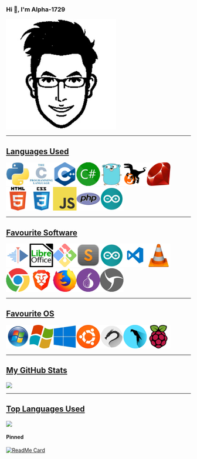 ### Hi 👋, I'm Alpha-1729

<!-- My profile pic -->
<img src="https://github.com/Alpha-1729/Alpha-1729/blob/master/images/profile.jpg" width="300px" height="300px">
<hr>

<!-- Languages -->

## <u>Languages Used</u>

<img src="https://github.com/Alpha-1729/Alpha-1729/blob/master/images/python.jpg" height="64px" width="64px"><img src="https://github.com/Alpha-1729/Alpha-1729/blob/master/images/c.jpg" height="64px" width="64px"><img src="https://github.com/Alpha-1729/Alpha-1729/blob/master/images/cpp.jpg" height="64px" width="64px"><img src="https://github.com/Alpha-1729/Alpha-1729/blob/master/images/csharp.jpg" height="64px" width="64px"><img src="https://github.com/Alpha-1729/Alpha-1729/blob/master/images/go.jpg" height="64px" width="64px"><img src="https://github.com/Alpha-1729/Alpha-1729/blob/master/images/perl.jpg" height="64px" width="64px"><img src="https://github.com/Alpha-1729/Alpha-1729/blob/master/images/ruby.jpg" height="64px" width="64px"><img src="https://github.com/Alpha-1729/Alpha-1729/blob/master/images/html.jpg" height="64px" width="64px"><img src="https://github.com/Alpha-1729/Alpha-1729/blob/master/images/css.jpg" height="64px" width="64px"><img src="https://github.com/Alpha-1729/Alpha-1729/blob/master/images/javascript.jpg" height="64px" width="64px"><img src="https://github.com/Alpha-1729/Alpha-1729/blob/master/images/php.jpg" height="64px" width="64px"><img src="https://github.com/Alpha-1729/Alpha-1729/blob/master/images/arduino.jpg" height="64px" width="64px">

<hr>

<!-- Software -->

## <u>Favourite Software</u>

<img src="https://github.com/Alpha-1729/Alpha-1729/blob/master/images/kdenlive.jpg" height="64px" width="64px"><img src="https://github.com/Alpha-1729/Alpha-1729/blob/master/images/libreoffice.jpg" height="64px" width="64px"><img src="https://github.com/Alpha-1729/Alpha-1729/blob/master/images/github.jpg" height="64px" width="64px"><img src="https://github.com/Alpha-1729/Alpha-1729/blob/master/images/sublime.jpg" height="64px" width="64px"><img src="https://github.com/Alpha-1729/Alpha-1729/blob/master/images/arduino.jpg" height="64px" width="64px"><img src="https://github.com/Alpha-1729/Alpha-1729/blob/master/images/vscode.jpg" height="64px" width="64px"><img src="https://github.com/Alpha-1729/Alpha-1729/blob/master/images/vlc.jpg" height="64px" width="64px"><img src="https://github.com/Alpha-1729/Alpha-1729/blob/master/images/chrome.jpg" height="64px" width="64px"><img src="https://github.com/Alpha-1729/Alpha-1729/blob/master/images/brave.jpg" height="64px" width="64px"><img src="https://github.com/Alpha-1729/Alpha-1729/blob/master/images/mozilla.jpg" height="64px" width="64px"><img src="https://github.com/Alpha-1729/Alpha-1729/blob/master/images/tor.jpg" height="64px" width="64px"><img src="https://github.com/Alpha-1729/Alpha-1729/blob/master/images/sphere.jpg" height="64px" width="64px">

<hr>

<!--  Os Used-->

## <u>Favourite OS</u>

<img src="https://github.com/Alpha-1729/Alpha-1729/blob/master/images/win7.jpg" height="64px" width="64px"><img src="https://github.com/Alpha-1729/Alpha-1729/blob/master/images/win8.jpg" height="64px" width="64px"><img src="https://github.com/Alpha-1729/Alpha-1729/blob/master/images/win10.jpg" height="64px" width="64px"><img src="https://github.com/Alpha-1729/Alpha-1729/blob/master/images/ubuntu.jpg" height="64px" width="64px"><img src="https://github.com/Alpha-1729/Alpha-1729/blob/master/images/kali.jpg" height="64px" width="64px"><img src="https://github.com/Alpha-1729/Alpha-1729/blob/master/images/parrot.jpg" height="64px" width="64px"><img src="https://github.com/Alpha-1729/Alpha-1729/blob/master/images/raspberry.jpg" height="64px" width="64px">

<hr>

<!--My Github Stats-->

## <u>My GitHub Stats</u>

<a href="https://github.com/Alpha-1729/Alpha-1729">
  <img align="center" src="https://github-readme-stats.alpha-1729.vercel.app/api?username=Alpha-1729&theme=radical&show_icons=true&line_height=27&count_private=true&alt="Alpha-1729 GitHub Stats" />
</a>
<hr>

<!-- Top Languages Used -->
<!-- Themes supported ->dark, radical, merko, gruvbox, tokyonight, onedark, cobalt, synthwave, highcontrast, dracula. -->

## <u>Top Languages Used</u>

<a href="https://github.com/natterstefan/natterstefan">
  <img align="center" src="https://github-readme-stats.alpha-1729.vercel.app/api/top-langs/?username=Alpha-1729&theme=radical" />
</a>

<!-- Pinned card -->

#### Pinned

[![ReadMe Card](https://github-readme-stats.vercel.app/api/pin/?username=Alpha-1729&repo=esp-wifi-captive-portal&show_owner=true&theme=radical)](https://github.com/Alpha-1729/esp-wifi-captive-portal)
